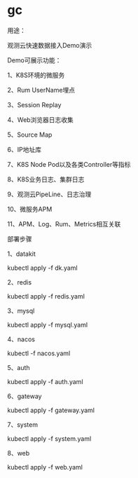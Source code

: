 # gc
用途：

观测云快速数据接入Demo演示

Demo可展示功能：

1、K8S环境的微服务

2、Rum UserName埋点

3、Session Replay

4、Web浏览器日志收集

5、Source Map

6、IP地址库

7、K8S Node Pod以及各类Controller等指标

8、K8S业务日志、集群日志

9、观测云PipeLine、日志治理

10、微服务APM

11、APM、Log、Rum、Metrics相互关联

部署步骤

1、datakit

kubectl apply -f dk.yaml

2、redis

kubectl apply -f redis.yaml 

3、mysql

kubectl apply -f mysql.yaml

4、nacos

kubectl -f nacos.yaml

5、auth

kubectl apply -f auth.yaml

6、gateway

kubectl apply -f gateway.yaml

7、system

kubectl apply -f system.yaml

8、web

kubectl apply -f web.yaml
